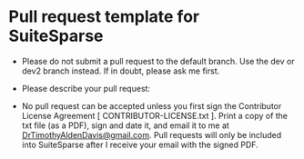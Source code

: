# Pull request template for SuiteSparse

 * Please do not submit a pull request to the default branch.  Use the
    dev or dev2 branch instead.  If in doubt, please ask me first.

 * Please describe your pull request:

 * No pull request can be accepted unless you first sign the
    Contributor License Agreement [ CONTRIBUTOR-LICENSE.txt ]. Print a copy of
    the txt file (as a PDF), sign and date it, and email it to me at
    DrTimothyAldenDavis@gmail.com. Pull requests will only be included into
    SuiteSparse after I receive your email with the signed PDF.

